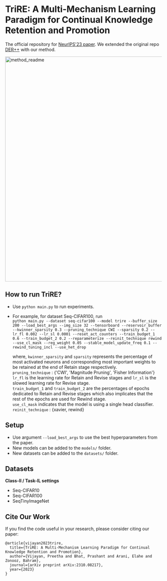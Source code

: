 # TriRE: A Multi-Mechanism Learning Paradigm for Continual Knowledge Retention and Promotion

The official repository for [NeurIPS'23 paper](https://arxiv.org/pdf/2310.08217.pdf). We extended the original repo [DER++](https://papers.nips.cc/paper/2020/hash/b704ea2c39778f07c617f6b7ce480e9e-Abstract.html) with our method.

<img width="721" alt="method_readme" src="https://github.com/NeurAI-Lab/TriRE/assets/57964849/d4870e27-f593-480a-b77a-9eb8bea2efaa">

## How to run TriRE?

+ Use `python main.py` to run experiments.
+ For example, for dataset Seq-CIFAR100, run \
  `python main.py --dataset seq-cifar100 --model trire --buffer_size 200 --load_best_args --img_size 32 --tensorboard --reservoir_buffer --kwinner_sparsity 0.3 --pruning_technique CWI --sparsity 0.2 --lr_fl 0.002 --lr_sl 0.0001 --reset_act_counters --train_budget_1 0.6 --train_budget_2 0.2 --reparameterize --reinit_technique rewind --use_cl_mask --reg_weight 0.05 --stable_model_update_freq 0.1 --rewind_tuning_incl --use_het_drop`

  where, `kwinner_sparsity` and `sparsity` represents the percentage of most activated neurons and corresponding most important weights to be retained at the end of Retain stage respectively.\
  `pruning_technique` : {'CWI', 'Magnitude Pruning', 'Fisher Information'}\
  `lr_fl` is the learning rate for Retain and Revise stages and `lr_sl` is the slowed learning rate for Revise stage. \
  `train_budget_1` and `train_budget_2` are the percentages of epochs dedicated to Retain and Revise stages which also implicates that the rest of the epochs are used for Rewind stage.\
  `use_cl_mask` indicates that the model is using a single head classifier.\
  `reinit_technique` : {xavier, rewind}
        
## Setup

+ Use argument `--load_best_args` to use the best hyperparameters from the paper.
+ New models can be added to the `models/` folder.
+ New datasets can be added to the `datasets/` folder.

## Datasets

**Class-Il / Task-IL settings**

+ Seq-CIFAR10
+ Seq-CIFAR100
+ SeqTinyImageNet

## Cite Our Work

If you find the code useful in your research, please consider citing our paper:

    @article{vijayan2023trire,
      title={TriRE: A Multi-Mechanism Learning Paradigm for Continual Knowledge Retention and Promotion},
      author={Vijayan, Preetha and Bhat, Prashant and Arani, Elahe and Zonooz, Bahram},
      journal={arXiv preprint arXiv:2310.08217},
      year={2023}
    }
    
